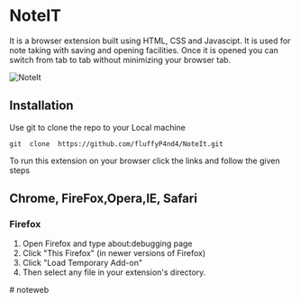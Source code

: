 # NoteIT

It is a browser extension built using HTML, CSS and Javascipt. It is used for note taking with saving and opening facilities.
Once it is opened you can switch from tab to tab without minimizing your browser tab.

![NoteIt](https://github.com/fluffyP4nd4/NoteIt/blob/main/images/noteit.png)

## Installation

Use git to clone the repo to your Local machine

```
git  clone  https://github.com/fluffyP4nd4/NoteIt.git
```

To run this extension on your browser click the links and follow the given steps

## Chrome, FireFox,Opera,IE, Safari

### Firefox

1. Open Firefox and type 
  about:debugging page
2. Click "This Firefox" (in newer versions of Firefox)
3. Click "Load Temporary Add-on"
4. Then select any file in your extension's directory.

#   n o t e w e b  
 
